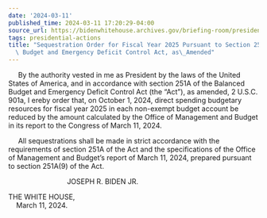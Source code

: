 ```yaml
---
date: '2024-03-11'
published_time: 2024-03-11 17:20:29-04:00
source_url: https://bidenwhitehouse.archives.gov/briefing-room/presidential-actions/2024/03/11/sequestration-order-for-fiscal-year-2025-pursuant-to-section-251a-of-the-balanced-budget-and-emergency-deficit-control-act-as-amended/
tags: presidential-actions
title: "Sequestration Order for Fiscal Year 2025 Pursuant to Section 251A of the Balanced\
  \ Budget and Emergency Deficit Control Act, as\_Amended"
---
```

 
     By the authority vested in me as President by the laws of the
United States of America, and in accordance with section 251A of the
Balanced Budget and Emergency Deficit Control Act (the “Act”), as
amended, 2 U.S.C. 901a, I ereby order that, on October 1, 2024, direct
spending budgetary resources for fiscal year 2025 in each non-exempt
budget account be reduced by the amount calculated by the Office of
Management and Budget in its report to the Congress of March 11, 2024.

     All sequestrations shall be made in strict accordance with the
requirements of section 251A of the Act and the specifications of the
Office of Management and Budget’s report of March 11, 2024, prepared
pursuant to section 251A(9) of the Act.

                              JOSEPH R. BIDEN JR.

THE WHITE HOUSE,  
    March 11, 2024.  
